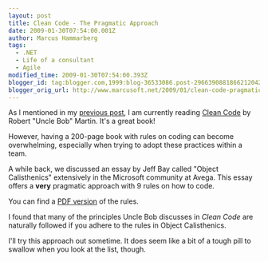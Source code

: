 ```yaml
---
layout: post
title: Clean Code - The Pragmatic Approach
date: 2009-01-30T07:54:00.001Z
author: Marcus Hammarberg
tags:
  - .NET
  - Life of a consultant
  - Agile
modified_time: 2009-01-30T07:54:00.393Z
blogger_id: tag:blogger.com,1999:blog-36533086.post-2966390881866212042
blogger_orig_url: http://www.marcusoft.net/2009/01/clean-code-pragmatic-approach.html
---
```


As I mentioned in my [previous post](http://www.marcusoft.net/2009/01/last-day-new-chapter.html), I am currently reading [Clean Code](http://www.amazon.com/Clean-Code-Handbook-Software-Craftsmanship/dp/0132350882) by Robert "Uncle Bob" Martin. It's a great book!

However, having a 200-page book with rules on coding can become overwhelming, especially when trying to adopt these practices within a team.

A while back, we discussed an essay by Jeff Bay called "Object Calisthenics" extensively in the Microsoft community at Avega. This essay offers a **very** pragmatic approach with 9 rules on how to code.

You can find a [PDF version](http://milano-xpug.pbwiki.com/f/10080616-extreme-oop.pdf) of the rules.

I found that many of the principles Uncle Bob discusses in *Clean Code* are naturally followed if you adhere to the rules in Object Calisthenics.

I'll try this approach out sometime. It does seem like a bit of a tough pill to swallow when you look at the list, though.
